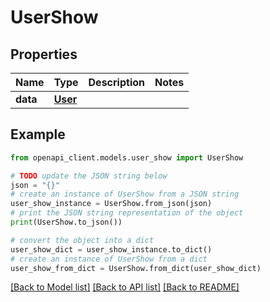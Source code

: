 # UserShow


## Properties

Name | Type | Description | Notes
------------ | ------------- | ------------- | -------------
**data** | [**User**](User.md) |  | 

## Example

```python
from openapi_client.models.user_show import UserShow

# TODO update the JSON string below
json = "{}"
# create an instance of UserShow from a JSON string
user_show_instance = UserShow.from_json(json)
# print the JSON string representation of the object
print(UserShow.to_json())

# convert the object into a dict
user_show_dict = user_show_instance.to_dict()
# create an instance of UserShow from a dict
user_show_from_dict = UserShow.from_dict(user_show_dict)
```
[[Back to Model list]](../README.md#documentation-for-models) [[Back to API list]](../README.md#documentation-for-api-endpoints) [[Back to README]](../README.md)



